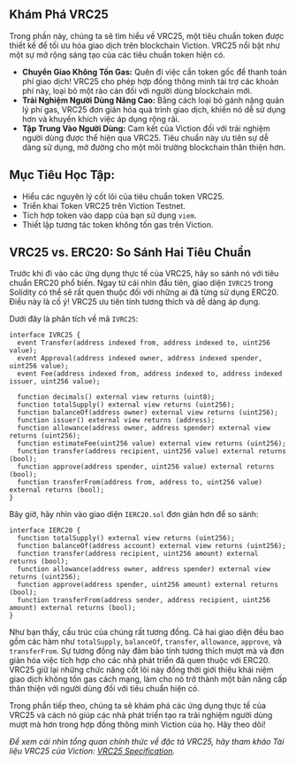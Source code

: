 ## Khám Phá VRC25

Trong phần này, chúng ta sẽ tìm hiểu về VRC25, một tiêu chuẩn token được thiết kế để tối ưu hóa giao dịch trên blockchain Viction. VRC25 nổi bật như một sự mở rộng sáng tạo của các tiêu chuẩn token hiện có.

* **Chuyển Giao Không Tốn Gas:** Quên đi việc cần token gốc để thanh toán phí giao dịch! VRC25 cho phép hợp đồng thông minh tài trợ các khoản phí này, loại bỏ một rào cản đối với người dùng blockchain mới.
* **Trải Nghiệm Người Dùng Nâng Cao:** Bằng cách loại bỏ gánh nặng quản lý phí gas, VRC25 đơn giản hóa quá trình giao dịch, khiến nó dễ sử dụng hơn và khuyến khích việc áp dụng rộng rãi.
* **Tập Trung Vào Người Dùng:** Cam kết của Viction đối với trải nghiệm người dùng được thể hiện qua VRC25. Tiêu chuẩn này ưu tiên sự dễ dàng sử dụng, mở đường cho một môi trường blockchain thân thiện hơn.

## Mục Tiêu Học Tập:

* Hiểu các nguyên lý cốt lõi của tiêu chuẩn token VRC25.
* Triển khai Token VRC25 trên Viction Testnet.
* Tích hợp token vào dapp của bạn sử dụng `viem`.
* Thiết lập tương tác token không tốn gas trên Viction.

## VRC25 vs. ERC20: So Sánh Hai Tiêu Chuẩn

Trước khi đi vào các ứng dụng thực tế của VRC25, hãy so sánh nó với tiêu chuẩn ERC20 phổ biến. Ngay từ cái nhìn đầu tiên, giao diện `IVRC25` trong Solidity có thể sẽ rất quen thuộc đối với những ai đã từng sử dụng ERC20. Điều này là cố ý! VRC25 ưu tiên tính tương thích và dễ dàng áp dụng.

Dưới đây là phân tích về mã `IVRC25`:

```solidity
interface IVRC25 {
  event Transfer(address indexed from, address indexed to, uint256 value);
  event Approval(address indexed owner, address indexed spender, uint256 value);
  event Fee(address indexed from, address indexed to, address indexed issuer, uint256 value);

  function decimals() external view returns (uint8);
  function totalSupply() external view returns (uint256);
  function balanceOf(address owner) external view returns (uint256);
  function issuer() external view returns (address);
  function allowance(address owner, address spender) external view returns (uint256);
  function estimateFee(uint256 value) external view returns (uint256);
  function transfer(address recipient, uint256 value) external returns (bool);
  function approve(address spender, uint256 value) external returns (bool);
  function transferFrom(address from, address to, uint256 value) external returns (bool);
}
```

Bây giờ, hãy nhìn vào giao diện `IERC20.sol` đơn giản hơn để so sánh:

```solidity
interface IERC20 { 
  function totalSupply() external view returns (uint256); 
  function balanceOf(address account) external view returns (uint256); 
  function transfer(address recipient, uint256 amount) external returns (bool);
  function allowance(address owner, address spender) external view returns (uint256); 
  function approve(address spender, uint256 amount) external returns (bool);
  function transferFrom(address sender, address recipient, uint256 amount) external returns (bool); 
}
```

Như bạn thấy, cấu trúc của chúng rất tương đồng. Cả hai giao diện đều bao gồm các hàm như `totalSupply`, `balanceOf`, `transfer`, `allowance`, `approve`, và `transferFrom`. Sự tương đồng này đảm bảo tính tương thích mượt mà và đơn giản hóa việc tích hợp cho các nhà phát triển đã quen thuộc với ERC20. VRC25 giữ lại những chức năng cốt lõi này đồng thời giới thiệu khái niệm giao dịch không tốn gas cách mạng, làm cho nó trở thành một bản nâng cấp thân thiện với người dùng đối với tiêu chuẩn hiện có.

Trong phần tiếp theo, chúng ta sẽ khám phá các ứng dụng thực tế của VRC25 và cách nó giúp các nhà phát triển tạo ra trải nghiệm người dùng mượt mà hơn trong hợp đồng thông minh Viction của họ. Hãy theo dõi!

*Để xem cái nhìn tổng quan chính thức về đặc tả VRC25, hãy tham khảo Tài liệu VRC25 của Viction: [VRC25 Specification](https://docs.viction.xyz/developer-guide/standards-and-specification/vrc25-specification).*